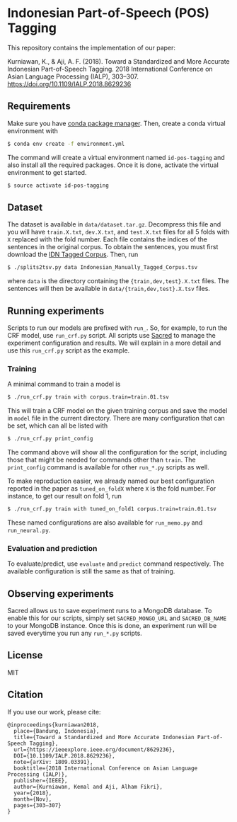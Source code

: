 # Indonesian Part-of-Speech (POS) Tagging

This repository contains the implementation of our paper:

Kurniawan, K., & Aji, A. F. (2018). Toward a Standardized and
More Accurate Indonesian Part-of-Speech Tagging. 2018 International
Conference on Asian Language Processing (IALP), 303–307.
https://doi.org/10.1109/IALP.2018.8629236

## Requirements

Make sure you have [conda package manager](https://conda.io/docs/). Then, create
a conda virtual environment with

```bash
$ conda env create -f environment.yml
```

The command will create a virtual environment named `id-pos-tagging` and also
install all the required packages. Once it is done, activate the virtual
environment to get started.

```bash
$ source activate id-pos-tagging
```

## Dataset

The dataset is available in `data/dataset.tar.gz`. Decompress this file and you
will have `train.X.txt`, `dev.X.txt`, and `test.X.txt` files for all 5 folds
with `X` replaced with the fold number. Each file contains the indices of the sentences
in the original corpus. To obtain the sentences, you must first download the
[IDN Tagged Corpus](https://github.com/famrashel/idn-tagged-corpus). Then, run

```bash
$ ./splits2tsv.py data Indonesian_Manually_Tagged_Corpus.tsv
```

where `data` is the directory containing the `{train,dev,test}.X.txt` files. The
sentences will then be available in `data/{train,dev,test}.X.tsv` files.

## Running experiments

Scripts to run our models are prefixed with `run_`. So, for example, to run the
CRF model, use `run_crf.py` script. All scripts use [Sacred](http://sacred.readthedocs.io/)
to manage the experiment configuration and results. We will explain in a more detail and use
this `run_crf.py` script as the example.

### Training

A minimal command to train a model is

```bash
$ ./run_crf.py train with corpus.train=train.01.tsv
```

This will train a CRF model on the given training corpus and save the model in `model` file
in the current directory. There are many configuration that can be set, which can all be
listed with

```bash
$ ./run_crf.py print_config
```

The command above will show all the configuration for the script, including those that
might be needed for commands other than `train`. The `print_config` command is available
for other `run_*.py` scripts as well.

To make reproduction easier, we already named our best configuration reported in the paper as
`tuned_on_foldX` where `X` is the fold number. For instance, to get our result on fold 1, run

```bash
$ ./run_crf.py train with tuned_on_fold1 corpus.train=train.01.tsv
```

These named configurations are also available for `run_memo.py` and `run_neural.py`.

### Evaluation and prediction

To evaluate/predict, use `evaluate` and `predict` command respectively. The available
configuration is still the same as that of training.

## Observing experiments

Sacred allows us to save experiment runs to a MongoDB database. To enable this for our scripts,
simply set `SACRED_MONGO_URL` and `SACRED_DB_NAME` to your MongoDB instance. Once this is done,
an experiment run will be saved everytime you run any `run_*.py` scripts.

## License

MIT

## Citation

If you use our work, please cite:

```
@inproceedings{kurniawan2018,
  place={Bandung, Indonesia},
  title={Toward a Standardized and More Accurate Indonesian Part-of-Speech Tagging},
  url={https://ieeexplore.ieee.org/document/8629236},
  DOI={10.1109/IALP.2018.8629236},
  note={arXiv: 1809.03391},
  booktitle={2018 International Conference on Asian Language Processing (IALP)},
  publisher={IEEE},
  author={Kurniawan, Kemal and Aji, Alham Fikri},
  year={2018},
  month={Nov},
  pages={303–307}
}
```
